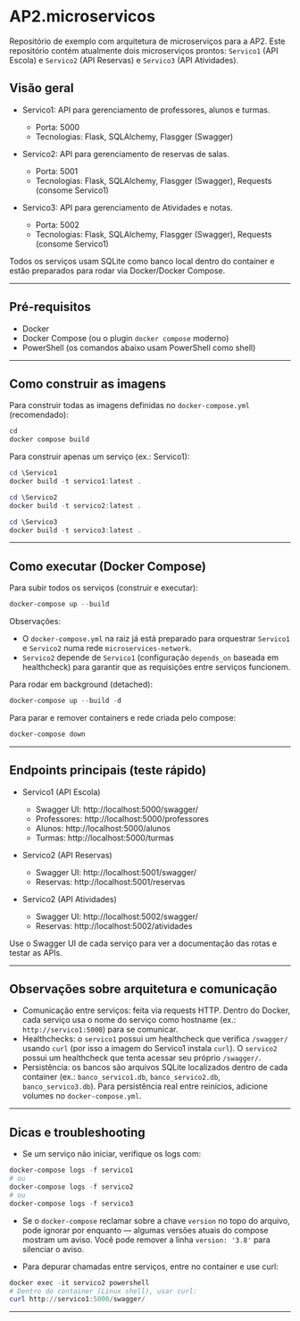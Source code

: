 # AP2.microservicos

Repositório de exemplo com arquitetura de microserviços para a AP2.
Este repositório contém atualmente dois microserviços prontos: `Servico1` (API Escola) e `Servico2` (API Reservas) e `Servico3` (API Atividades).

## Visão geral

- Servico1: API para gerenciamento de professores, alunos e turmas.
  - Porta: 5000
  - Tecnologias: Flask, SQLAlchemy, Flasgger (Swagger)

- Servico2: API para gerenciamento de reservas de salas.
  - Porta: 5001
  - Tecnologias: Flask, SQLAlchemy, Flasgger (Swagger), Requests (consome Servico1)
- Servico3: API para gerenciamento de Atividades e notas.
  - Porta: 5002
  - Tecnologias: Flask, SQLAlchemy, Flasgger (Swagger), Requests (consome Servico1)

Todos os serviços usam SQLite como banco local dentro do container e estão preparados para rodar via Docker/Docker Compose.

---

## Pré-requisitos

- Docker
- Docker Compose (ou o plugin `docker compose` moderno)
- PowerShell (os comandos abaixo usam PowerShell como shell)

---

## Como construir as imagens

Para construir todas as imagens definidas no `docker-compose.yml` (recomendado):

```powershell
cd 
docker compose build
```

Para construir apenas um serviço (ex.: Servico1):

```powershell
cd \Servico1
docker build -t servico1:latest .
```

```powershell
cd \Servico2
docker build -t servico2:latest .
```

```powershell
cd \Servico3
docker build -t servico3:latest .
```
---

## Como executar (Docker Compose)

Para subir todos os serviços (construir e executar):

```powershell
docker-compose up --build
```

Observações:
- O `docker-compose.yml` na raiz já está preparado para orquestrar `Servico1` e `Servico2` numa rede `microservices-network`.
- `Servico2` depende de `Servico1` (configuração `depends_on` baseada em healthcheck) para garantir que as requisições entre serviços funcionem.

Para rodar em background (detached):

```powershell
docker-compose up --build -d
```

Para parar e remover containers e rede criada pelo compose:

```powershell
docker-compose down
```

---

## Endpoints principais (teste rápido)

- Servico1 (API Escola)
  - Swagger UI: http://localhost:5000/swagger/
  - Professores: http://localhost:5000/professores
  - Alunos: http://localhost:5000/alunos
  - Turmas: http://localhost:5000/turmas

- Servico2 (API Reservas)
  - Swagger UI: http://localhost:5001/swagger/
  - Reservas: http://localhost:5001/reservas

- Servico2 (API Atividades)
  - Swagger UI: http://localhost:5002/swagger/
  - Reservas: http://localhost:5002/atividades

Use o Swagger UI de cada serviço para ver a documentação das rotas e testar as APIs.

---

## Observações sobre arquitetura e comunicação

- Comunicação entre serviços: feita via requests HTTP. Dentro do Docker, cada serviço usa o nome do serviço como hostname (ex.: `http://servico1:5000`) para se comunicar.
- Healthchecks: o `servico1` possui um healthcheck que verifica `/swagger/` usando `curl` (por isso a imagem do Servico1 instala `curl`). O `servico2` possui um healthcheck que tenta acessar seu próprio `/swagger/`.
- Persistência: os bancos são arquivos SQLite localizados dentro de cada container (ex.: `banco_servico1.db`, `banco_servico2.db`, `banco_servico3.db`). Para persistência real entre reinícios, adicione volumes no `docker-compose.yml`.

---

## Dicas e troubleshooting

- Se um serviço não iniciar, verifique os logs com:

```powershell
docker-compose logs -f servico1
# ou
docker-compose logs -f servico2
# ou
docker-compose logs -f servico3
```

- Se o `docker-compose` reclamar sobre a chave `version` no topo do arquivo, pode ignorar por enquanto — algumas versões atuais do compose mostram um aviso. Você pode remover a linha `version: '3.8'` para silenciar o aviso.

- Para depurar chamadas entre serviços, entre no container e use curl:

```powershell
docker exec -it servico2 powershell
# Dentro do container (Linux shell), usar curl:
curl http://servico1:5000/swagger/
```

---